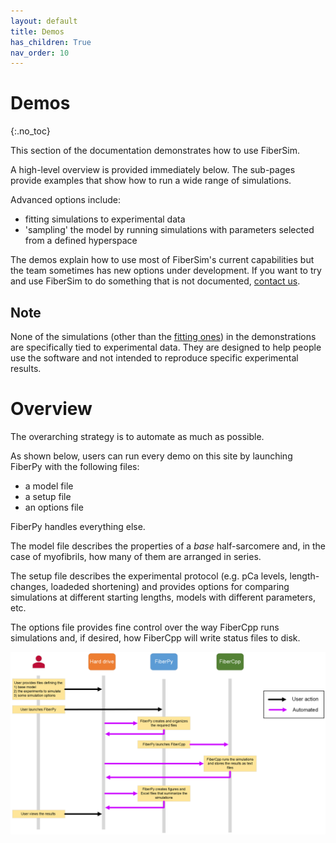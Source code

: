 ```yaml
---
layout: default
title: Demos
has_children: True
nav_order: 10
---
```


# Demos
{:.no_toc}

This section of the documentation demonstrates how to use FiberSim.

A high-level overview is provided immediately below. The sub-pages provide examples that show how to run a wide range of simulations.

Advanced options include:

+ fitting simulations to experimental data
+ 'sampling' the model by running simulations with parameters selected from a defined hyperspace

The demos explain how to use most of FiberSim's current capabilities but the team sometimes has new options under development. If you want to try and use FiberSim to do something that is not documented, [contact us](../getting_help/getting_help.html).

## Note

None of the simulations (other than the [fitting ones](fitting/fitting.html)) in the demonstrations are specifically tied to experimental data. They are designed to help people use the software and not intended to reproduce specific experimental results.

# Overview

The overarching strategy is to automate as much as possible.

As shown below, users can run every demo on this site by launching FiberPy with the following files:
+ a model file
+ a setup file
+ an options file

FiberPy handles everything else.

The model file describes the properties of a *base* half-sarcomere and, in the case of myofibrils, how many of them are arranged in series.

The setup file describes the experimental protocol (e.g. pCa levels, length-changes, loadeded shortening) and provides options for comparing simulations at different starting lengths, models with different parameters, etc.

The options file provides fine control over the way FiberCpp runs simulations and, if desired, how FiberCpp will write status files to disk.

<img src="images/FiberSim_workflow.png">
